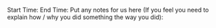 Start Time:
End Time:
Put any notes for us here (If you feel you need to explain how / why you did something the way you did):